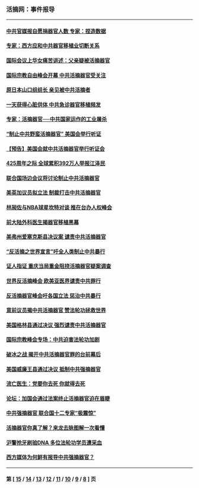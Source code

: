 ### 活摘网：事件报导
---
#### [中共官媒报自愿捐器官人数 专家：捏造数据](../../pages/nf5877/n13814130.md?09140430) 
#### [专家：西方应和中共器官移植业切断关系](../../pages/nf5877/n13772828.md?09140430) 
#### [国际会议上华女痛苦讲述：父亲疑被活摘器官](../../pages/nf5877/n13771583.md?09140430) 
#### [国际宗教自由峰会开幕 中共活摘器官受关注](../../pages/nf5877/n13769995.md?09140430) 
#### [原日本山口组组长 亲见被中共活摘者](../../pages/nf5877/n13767360.md?09140430) 
#### [一天获得心脏供体 中共急诊器官移植频发](../../pages/nf5877/n13764689.md?09140430) 
#### [专家：活摘器官──中共国家运作的工业屠杀](../../pages/nf5877/n13761178.md?09140430) 
#### [“制止中共野蛮活摘器官” 美国会举行听证](../../pages/nf5877/n13735831.md?09140430) 
#### [【预告】美国会就中共活摘器官举行听证会](../../pages/nf5877/n13732843.md?09140430) 
#### [425周年之际 全球累积392万人举报江泽民](../../pages/nf5877/n13719232.md?09140430) 
#### [联合国场边会议将讨论制止中共活摘器官](../../pages/nf5877/n13656361.md?09140430) 
#### [美英加议员拟立法 制裁打击中共活摘器官](../../pages/nf5877/n13430251.md?09140430) 
#### [林昶佐与NBA球星坎特对谈 推在台办人权峰会](../../pages/nf5877/n13414467.md?09140430) 
#### [前大陆外科医生揭器官移植黑幕](../../pages/nf5877/n13401416.md?09140430) 
#### [美弗州爱塞克斯县决议案 谴责中共活摘器官](../../pages/nf5877/n13320919.md?09140430) 
#### [“反活摘之世界宣言”吁全人类制止中共暴行](../../pages/nf5877/n13259730.md?09140430) 
#### [证人指证 重庆当局重金阻挠活摘器官疑案调查](../../pages/nf5877/n13259127.md?09140430) 
#### [世界反活摘峰会 欧美亚医界谴责中共罪行](../../pages/nf5877/n13253550.md?09140430) 
#### [反活摘器官峰会吁各国立法 惩治中共暴行](../../pages/nf5877/n13245052.md?09140430) 
#### [意前议员揭中共活摘器官 赞法轮功拯救世界](../../pages/nf5877/n13203445.md?09140430) 
#### [美国格林县通过决议 强烈谴责中共活摘器官](../../pages/nf5877/n13119367.md?09140430) 
#### [国际宗教峰会专场：中共迫害法轮功加剧](../../pages/nf5877/n13088279.md?09140430) 
#### [破冰之战 揭开中共活摘器官罪的台前幕后](../../pages/nf5877/n13082457.md?09140430) 
#### [美国威廉王县通过决议 抵制中共强摘器官](../../pages/nf5877/n13056521.md?09140430) 
#### [流亡医生：党要你去死 你就得去死](../../pages/nf5877/n13052835.md?09140430) 
#### [论坛：加国会通过法案终止活摘器官迫在眉睫](../../pages/nf5877/n13029839.md?09140430) 
#### [中共强摘器官 联合国十二专家“极震惊”](../../pages/nf5877/n13024313.md?09140430) 
#### [活摘器官你真了解？来龙去脉图解一次看懂](../../pages/nf5877/n13013820.md?09140430) 
#### [沪警抢牙刷验DNA 多位法轮功学员遭采血](../../pages/nf5877/n12969218.md?09140430) 
#### [西方媒体为何鲜有报导中共强摘器官？](../../pages/nf5877/n12932034.md?09140430) 

---
#### 第 [ [15](./15.md?09140430) / [14](./14.md?09140430) / [13](./13.md?09140430) / [12](./12.md?09140430) / [11](./11.md?09140430) / [10](./10.md?09140430) / [9](./9.md?09140430) / [8](./8.md?09140430) ] 页
